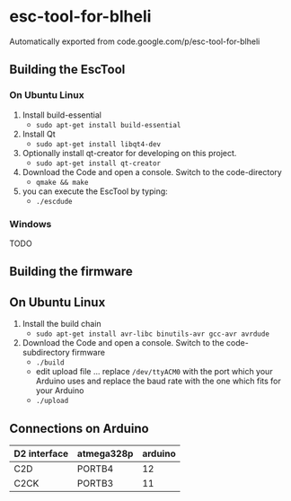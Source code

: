 # esc-tool-for-blheli

Automatically exported from code.google.com/p/esc-tool-for-blheli

## Building the EscTool

### On Ubuntu Linux
1. Install build-essential
   * ```sudo apt-get install build-essential```
2. Install Qt
   * ```sudo apt-get install libqt4-dev```
3. Optionally install qt-creator for developing on this project.
   * ```sudo apt-get install qt-creator```
4. Download the Code and open a console. Switch to the code-directory
   * ```qmake && make```
5. you can execute the EscTool by typing:
   * ```./escdude```

### Windows
TODO

## Building the firmware

## On Ubuntu Linux
1. Install the build chain
   * ```sudo apt-get install avr-libc binutils-avr gcc-avr avrdude```
2. Download the Code and open a console. Switch to the code-subdirectory firmware
   * ```./build```
   * edit upload file ... replace ```/dev/ttyACM0``` with the port which your Arduino uses and replace the baud rate with the one which fits for your Arduino
   * ```./upload```

## Connections on Arduino

D2 interface | atmega328p | arduino
--- | --- | ---
C2D | PORTB4 | 12
C2CK | PORTB3 | 11

